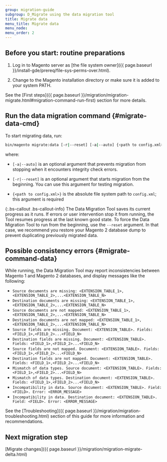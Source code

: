 ```yaml
---
group: migration-guide
subgroup: D_Migrate using the data migration tool
title: Migrate data
menu_title: Migrate data
menu_node:
menu_order: 2
---
```


## Before you start: routine preparations

1. Log in to Magento server as [the file system owner]({{ page.baseurl }}/install-gde/prereq/file-sys-perms-over.html).

2. Change to the Magento installation directory or make sure it is added to your system PATH.

See the [First steps]({{ page.baseurl }}/migration/migration-migrate.html#migration-command-run-first) section for more details.

## Run the data migration command {#migrate-data-cmd}

To start migrating data, run:

```bash
bin/magento migrate:data [-r|--reset] [-a|--auto] {<path to config.xml>}
```

where:

* `[-a|--auto]` is an optional argument that prevents migration from stopping when it encounters integrity check errors.

* `[-r|--reset]` is an optional argument that starts migration from the beginning. You can use this argument for testing migration.

* `{<path to config.xml>}` is the absolute file system path to `config.xml`; this argument is required

{:.bs-callout .bs-callout-info}
The Data Migration Tool saves its current progress as it runs. If errors or user intervention stop it from running, the Tool resumes progress at the last known good state.
To force the Data Migration Tool to run from the beginning, use the `--reset` argument. In that case, we recommend you restore your Magento 2 database dump to prevent duplicating previously migrated data.

## Possible consistency errors {#migrate-command-data}

While running, the Data Migration Tool may report inconsistencies between Magento 1 and Magento 2 databases, and display messages like the following:

- `Source documents are missing: <EXTENSION_TABLE_1>,<EXTENSION_TABLE_2>,...<EXTENSION_TABLE_N>`
- `Destination documents are missing: <EXTENSION_TABLE_1>,<EXTENSION_TABLE_2>,...<EXTENSION_TABLE_N>`
- `Source documents are not mapped: <EXTENSION_TABLE_1>,<EXTENSION_TABLE_2>,...<EXTENSION_TABLE_N>`
- `Destination documents are not mapped: <EXTENSION_TABLE_1>,<EXTENSION_TABLE_2>,...<EXTENSION_TABLE_N>`
- `Source fields are missing. Document: <EXTENSION_TABLE>. Fields: <FIELD_1>,<FIELD_2>...<FIELD_N>`
- `Destination fields are missing. Document: <EXTENSION_TABLE>. Fields: <FIELD_1>,<FIELD_2>...<FIELD_N>`
- `Source fields are not mapped. Document: <EXTENSION_TABLE>. Fields: <FIELD_1>,<FIELD_2>...<FIELD_N>`
- `Destination fields are not mapped. Document: <EXTENSION_TABLE>. Fields: <FIELD_1>,<FIELD_2>...<FIELD_N>`
- `Mismatch of data types. Source document: <EXTENSION_TABLE>. Fields: <FIELD_1>,<FIELD_2>...<FIELD_N>`
- `Mismatch of data types. Destination document: <EXTENSION_TABLE>. Fields: <FIELD_1>,<FIELD_2>...<FIELD_N>`
- `Incompatibility in data. Source document: <EXTENSION_TABLE>. Field: <FIELD>. Error: <ERROR_MESSAGE>`
- `Incompatibility in data. Destination document: <EXTENSION_TABLE>. Field: <FIELD>. Error: <ERROR_MESSAGE>`

See the [Troubleshooting]({{ page.baseurl }}/migration/migration-troubleshooting.html) section of this guide for more information and recommendations.

## Next migration step

[Migrate changes]({{ page.baseurl }}/migration/migration-migrate-delta.html)
